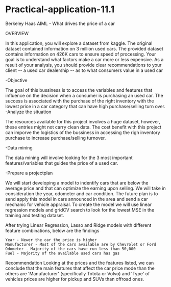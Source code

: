 # Practical-application-11.1
 Berkeley Haas AIML - What drives the price of a car

 OVERVIEW

In this application, you will explore a dataset from kaggle. The original dataset contained information on 3 million used cars. The provided dataset contains information on 426K cars to ensure speed of processing. Your goal is to understand what factors make a car more or less expensive. As a result of your analysis, you should provide clear recommendations to your client -- a used car dealership -- as to what consumers value in a used car

-Objective

The goal of this bussiness is to access the variables and features that influence on the decision when a consumer is purchasing an used car. The success is associated with the purchase of the right inventory with the lowest price in a car category that can have high purchase/selling turn over. -Analyze the situation

The resources available for this project involves a huge dataset, however, these entries might not carry clean data. The cost benefit with this project can imporve the logistics of the bussiness in accessing the righ inventory purchase to increase purchase/selling turnover.

-Data mining

The data mining will involve looking for the 3 most important features/variables that guides the price of a used car.

-Prepare a projectplan

We will start developing a model to indentify cars that are below the average price and that can optimize the earning upon selling. We will take in consideration the year, odometer and car condition. The future plan is to send apply this model in cars announced in the area and send a car mechanic for vehicle appraisal. To create the model we will use linear regression models and gridCV search to look for the lowest MSE in the training and testing dataset.

After trying Linear Regression, Lasso and Ridge models with different feature combinations, below are the findings


    Year - Newer the car the price is higher
    Manufacturer - Most of the cars available are by Chevrolet or Ford
    Odometer - Majority of the cars have run less than 50,000
    Fuel - Majority of the available used cars has gas

Recommendation Looking at the prices and the features listed, we can conclude that the main features that affect the car price mode than the others are 'Manufacturer' (specifically Totota or Volvo) and 'Type' of vehicles prices are higher for pickup and SUVs than offroad ones.
